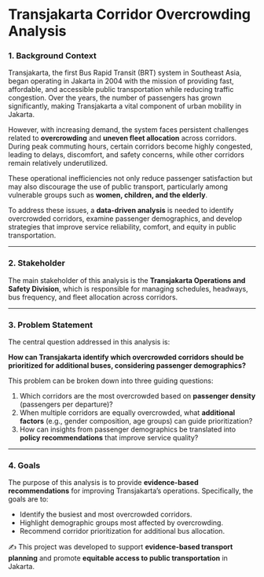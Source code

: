 # Transjakarta Corridor Overcrowding Analysis  

### 1. Background Context  
Transjakarta, the first Bus Rapid Transit (BRT) system in Southeast Asia, began operating in Jakarta in 2004 with the mission of providing fast, affordable, and accessible public transportation while reducing traffic congestion. Over the years, the number of passengers has grown significantly, making Transjakarta a vital component of urban mobility in Jakarta.  

However, with increasing demand, the system faces persistent challenges related to **overcrowding** and **uneven fleet allocation** across corridors. During peak commuting hours, certain corridors become highly congested, leading to delays, discomfort, and safety concerns, while other corridors remain relatively underutilized.  

These operational inefficiencies not only reduce passenger satisfaction but may also discourage the use of public transport, particularly among vulnerable groups such as **women, children, and the elderly**.  

To address these issues, a **data-driven analysis** is needed to identify overcrowded corridors, examine passenger demographics, and develop strategies that improve service reliability, comfort, and equity in public transportation.  

---

### 2. Stakeholder  
The main stakeholder of this analysis is the **Transjakarta Operations and Safety Division**, which is responsible for managing schedules, headways, bus frequency, and fleet allocation across corridors.  

---

### 3. Problem Statement  
The central question addressed in this analysis is:  

**How can Transjakarta identify which overcrowded corridors should be prioritized for additional buses, considering passenger demographics?**  

This problem can be broken down into three guiding questions:  
1. Which corridors are the most overcrowded based on **passenger density** (passengers per departure)?  
2. When multiple corridors are equally overcrowded, what **additional factors** (e.g., gender composition, age groups) can guide prioritization?  
3. How can insights from passenger demographics be translated into **policy recommendations** that improve service quality?  

---

### 4. Goals  
The purpose of this analysis is to provide **evidence-based recommendations** for improving Transjakarta’s operations. Specifically, the goals are to:  
- Identify the busiest and most overcrowded corridors.  
- Highlight demographic groups most affected by overcrowding.  
- Recommend corridor prioritization for additional bus allocation.  


✍️ This project was developed to support **evidence-based transport planning** and promote **equitable access to public transportation** in Jakarta.  
